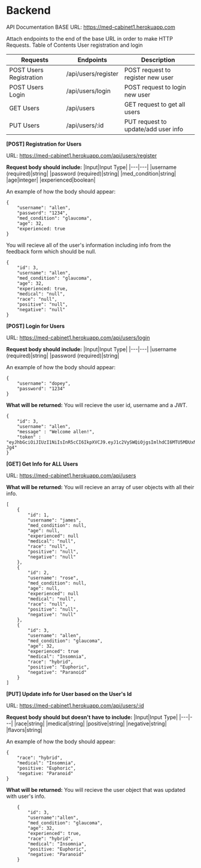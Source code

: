 # Backend
API Documentation
BASE URL: https://med-cabinet1.herokuapp.com

Attach endpoints to the end of the base URL in order to make HTTP Requests.
Table of Contents
User registration and login

|Requests|Endpoints|Description|
|---|---|---|
|POST Users Registration|/api/users/register|POST request to register new user|
|POST Users Login|/api/users/login|POST request to login new user|
|GET Users|/api/users|GET request to get all users|
|PUT Users|/api/users/:id| PUT request to update/add user info|

**[POST] Registration for Users**

URL: https://med-cabinet1.herokuapp.com/api/users/register

**Request body should include:**
|Input|Input Type|
|---|---|
|username (required)|string|
|password (required)|string|
|med_condition|string|
|age|integer|
|experienced|boolean|

An example of how the body should appear:
```
{
    "username": "allen",
    "password": "1234",
    "med_condition": "glaucoma",
    "age": 32,
    "experienced: true
}
```
You will recieve all of the user's information including info from the feedback form which should be null.
```
{
    "id": 3,
    "username": "allen",
    "med_condition": "glaucoma",
    "age": 32,
    "experienced: true,
    "medical": "null",
    "race": "null",
    "positive": "null",
    "negative": "null"
}
```
**[POST] Login for Users**

URL: https://med-cabinet1.herokuapp.com/api/users/login

**Request body should include:**
|Input|Input Type|
|---|---|
|username (required)|string|
|password (required)|string|

An example of how the body should appear:
```
{
    "username": "dopey",
    "password": "1234"
}
```

**What will be returned:**
You will recieve the user id, username and a JWT.
```
{
    "id": 3,
    "username": "allen",
    "message" : "Welcome allen!",
    "token" : "eyJhbGciOiJIUzI1NiIsInR5cCI6IkpXVCJ9.eyJ1c2VySWQiOjgsImlhdCI6MTU5MDUxNzcwNn0.oApQinTQPd2YuihjsSwk9WnMna6CfI95kx6rxh0-Jg4"
}
```
**[GET] Get Info for ALL Users**

URL: https://med-cabinet1.herokuapp.com/api/users

**What will be returned:**
You will recieve an array of user objects with all their info.
```
[
    {
        "id": 1,
        "username": "james",
        "med_condition": null,
        "age": null,
        "experienced": null
        "medical": "null",
        "race": "null",
        "positive": "null",
        "negative": "null"        
    },
    {
        "id": 2,
        "username": "rose",
        "med_condition": null,
        "age": null,
        "experienced": null
        "medical": "null",
        "race": "null",
        "positive": "null",
        "negative": "null"
    },
    {
        "id": 3,
        "username": "allen",
        "med_condition": "glaucoma",
        "age": 32,
        "experienced": true
        "medical": "Insomnia",
        "race": "hybrid",
        "positive": "Euphoric",
        "negative": "Paranoid"
    }
]
```

**[PUT] Update info for User based on the User's Id**

URL: https://med-cabinet1.herokuapp.com/api/users/:id

**Request body should but doesn't have to include:**
|Input|Input Type|
|---|---|
|race|string|
|medical|string|
|positive|string|
|negative|string|
|flavors|string|

An example of how the body should appear:
```
{
    "race": "hybrid",
    "medical": "Insomnia",
    "positive: "Euphoric",
    "negative: "Paranoid"
}
```

**What will be returned:**
You will recieve the user object that was updated with user's info.
```
    {
        "id": 3,
        "username":"allen",
        "med_condition": "glaucoma",
        "age": 32,
        "experienced": true,
        "race": "hybrid",
        "medical": "Insomnia",
        "positive: "Euphoric",
        "negative: "Paranoid"
    }

```
